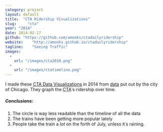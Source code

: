 ```yaml
---
category: project
layout: default
title:  "CTA Ridership Visualizations"
slug:     "cta"
year: "2014"
date: 2014-02-17
github: "https://github.com/amonks/ctadailyridership"
website:    "http://amonks.github.io/ctadailyridership"
tagline:    "Seeing Traffic"
images:
  -
    url: "/images/cta2010.png"
  -
    url: "/images/ctatimeline.png"
---
```

I made these <a href="http://amonks.github.io/ctadailyridership">CTA Data Visualizations</a> in 2014 from <a href="https://data.cityofchicago.org/Transportation/CTA-Ridership-Daily-Boarding-Totals/6iiy-9s97">data</a> put out by the city of Chicago. They graph the <abbr class="initialism" title="Chicago Transit Authority">CTA</abbr>&#8127;s ridership over time.

##### Conclusions:
1. The circle is way less readable than the timeline of all the data
2. The trains have been getting more popular lately
3. People take the train a *lot* on the forth of July, unless it&#8127;s raining.
